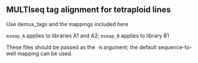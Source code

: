 ## MULTIseq tag alignment for tetraploid lines

Use demux_tags and the mappings included here

`msmap_A` applies to libraries A1 and A2; `msmap_B` applies to library B1

These files should be passed as the `-N` argument; the default sequence-to-well mapping
can be used.


